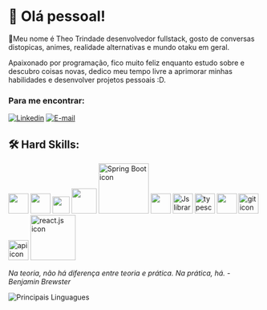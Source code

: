 # :space_invader: Olá pessoal!

:bookmark:Meu nome é Theo Trindade desenvolvedor fullstack, gosto de conversas distopicas, animes, realidade alternativas e mundo otaku em geral. 

Apaixonado por programação, fico muito feliz enquanto estudo sobre e descubro coisas novas, dedico meu
tempo livre a aprimorar minhas habilidades e desenvolver projetos pessoais :D.

### Para me encontrar:

[![Linkedin](https://img.shields.io/badge/LinkedIn-0077B5?style=for-the-badge&logo=linkedin&logoColor=white)](https://www.linkedin.com/in/theo-trindade/?originalSubdomain=br)
[![E-mail](https://img.shields.io/badge/Email-D14836?style=for-the-badge&logo=gmail&logoColor=white)](mailto:theopinheiro12@gmail.com)


## :hammer_and_wrench:	Hard Skills: 

<img src="https://cdn.iconscout.com/icon/free/png-256/free-microsoft-dotnet-1175177.png?f=webp" width="40"> <img src="https://media.licdn.com/dms/image/D4D12AQEfpm1hZiEN6Q/article-cover_image-shrink_720_1280/0/1673639331003?e=2147483647&v=beta&t=y-2SK0tAKIhMI4adSJ-kODboj4OUznZgWe95jOdHoww" width="40"> <img src="https://storage.googleapis.com/cms-storage-bucket/a9d6ce81aee44ae017ee.png" width="34"> <img src="https://cdn.icon-icons.com/icons2/2415/PNG/512/java_original_wordmark_logo_icon_146459.png" width="50">  <img src="https://miro.medium.com/v2/resize:fit:700/0*wWQMjAhLGwoOYJYo.png" alt="Spring Boot icon" width="100"> <img src="https://static-00.iconduck.com/assets.00/file-type-angular-icon-1907x2048-tobdkjt1.png" width="40"> <img src="https://cdn-icons-png.flaticon.com/512/5968/5968342.png" alt="Js library long shadow nodejs web icon" width="40"> <img src="https://cdn-icons-png.flaticon.com/512/5968/5968381.png" alt="typescript icon" width="40"> <img src="https://cdn-icons-png.flaticon.com/512/5968/5968292.png" width="40"> <img src="https://git-scm.com/images/logos/downloads/Git-Icon-1788C.png" alt="git icon" width="40"> <img src="https://cdn-icons-png.flaticon.com/512/2165/2165004.png" alt="api icon" width="40"> <img src="https://logos-world.net/wp-content/uploads/2023/08/React-Symbol.png" alt="react.js icon" width="90"> 


*Na teoria, não há diferença entre teoria e prática. Na prática, há. - Benjamin Brewster*

![Principais Linguagues](https://github-readme-stats.vercel.app/api/top-langs/?username=theotrin&theme=synthwave&hide_border=true&custom_title=Principais%20%Linguagens)
